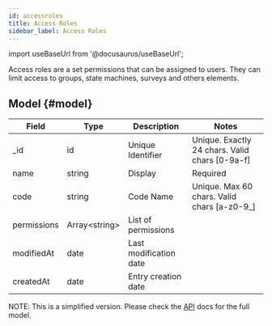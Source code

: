 ```yaml
---
id: accessroles
title: Access Roles
sidebar_label: Access Roles
---
```

import useBaseUrl from '@docusaurus/useBaseUrl';

Access roles are a set permissions that can be assigned to users.
They can limit access to groups, state machines, surveys and others elements.

## Model {#model}

| Field | Type | Description | Notes |
| ----  | ---- | ----------- | ----  |
| _id   | id   | Unique Identifier   | Unique. Exactly 24 chars. Valid chars [0-9a-f] |
| name  | string | Display   | Required |
| code  | string | Code Name | Unique. Max 60 chars. Valid chars [a-z0-9_] |
| permissions | Array\<string\> | List of permissions 
| modifiedAt | date | Last modification date
| createdAt | date | Entry creation date
NOTE: This is a simplified version. Please check the [API](https://api.cotalker.com) docs for the full model.
